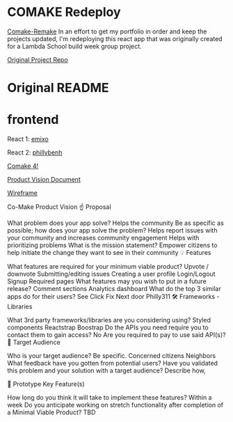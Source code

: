 # COMAKE Redeploy
[Comake-Remake](https://bw-comake-4-frontend.phillybenh.now.sh)
 In an effort to get my portfolio in order and keep the projects updated, I'm redeploying this react app that was originally created for a Lambda School build week group project. 
 
 [Original Project Repo](https://github.com/bw-comake-4)


# Original README
# frontend

React 1: [emixo](https://github.com/emixo) 

React 2: [phillybenh](https://github.com/phillybenh)

[Comake 4!](http://bw-comake-4.now.sh)

[Product Vision Document](https://docs.google.com/document/d/19cj7ZuVeynSKy3n5PHvHS1GKXavlr_-4IpCCjDo3JE0/edit?usp=sharing)

[Wireframe](https://whimsical.com/QBYpHL4M3f3CWH7e8XK1Ek)

Co-Make Product Vision
☝️ Proposal

What problem does your app solve?
Helps the community 
Be as specific as possible; how does your app solve the problem?
Helps report issues with your community and increases community engagement
Helps with prioritizing problems
What is the mission statement?
Empower citizens to help initiate the change they want to see in their community 
💡 Features

What features are required for your minimum viable product?
Upvote / downvote
Submitting/editing issues 
Creating a user profile
Login/Logout
Signup
Required pages
What features may you wish to put in a future release?
Comment sections
Analytics dashboard
What do the top 3 similar apps do for their users?
See Click Fix
Next door
Philly311
🛠 Frameworks - Libraries

What 3rd party frameworks/libraries are you considering using?
Styled components
Reactstrap
Boostrap
Do the APIs you need require you to contact them to gain access?
No
Are you required to pay to use said API(s)?
🎯 Target Audience

Who is your target audience? Be specific.
Concerned citizens
Neighbors
What feedback have you gotten from potential users?
Have you validated this problem and your solution with a target audience? Describe how,

🔑 Prototype Key Feature(s)

How long do you think it will take to implement these features?
Within a week
Do you anticipate working on stretch functionality after completion of a Minimal Viable Product?
TBD



